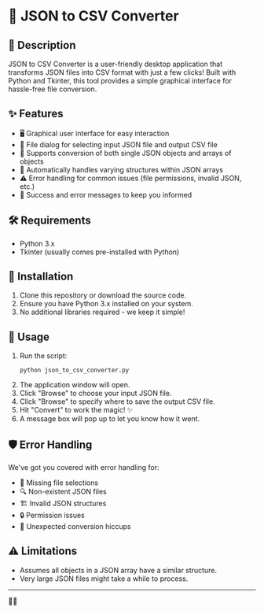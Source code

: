 # 🔄 JSON to CSV Converter

## 📜 Description
JSON to CSV Converter is a user-friendly desktop application that transforms JSON files into CSV format with just a few clicks! Built with Python and Tkinter, this tool provides a simple graphical interface for hassle-free file conversion.

## ✨ Features
- 🖥️ Graphical user interface for easy interaction
- 📂 File dialog for selecting input JSON file and output CSV file
- 🔀 Supports conversion of both single JSON objects and arrays of objects
- 🧠 Automatically handles varying structures within JSON arrays
- ⚠️ Error handling for common issues (file permissions, invalid JSON, etc.)
- 📢 Success and error messages to keep you informed

## 🛠️ Requirements
- Python 3.x
- Tkinter (usually comes pre-installed with Python)

## 🚀 Installation
1. Clone this repository or download the source code.
2. Ensure you have Python 3.x installed on your system.
3. No additional libraries required - we keep it simple!

## 🔧 Usage
1. Run the script:
   ```
   python json_to_csv_converter.py
   ```
2. The application window will open.
3. Click "Browse" to choose your input JSON file.
4. Click "Browse" to specify where to save the output CSV file.
5. Hit "Convert" to work the magic! ✨
6. A message box will pop up to let you know how it went.

## 🛡️ Error Handling
We've got you covered with error handling for:
- 🚫 Missing file selections
- 🔍 Non-existent JSON files
- 🏗️ Invalid JSON structures
- 🔒 Permission issues
- 🤔 Unexpected conversion hiccups

## ⚠️ Limitations
- Assumes all objects in a JSON array have a similar structure.
- Very large JSON files might take a while to process.


---
🤖👑
